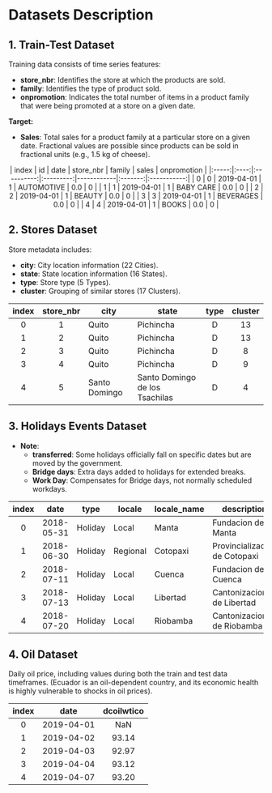 # Datasets Description

## 1. Train-Test Dataset

Training data consists of time series features:

- **store_nbr**: Identifies the store at which the products are sold.
- **family**: Identifies the type of product sold.
- **onpromotion**: Indicates the total number of items in a product family that were being promoted at a store on a given date.

**Target:**
- **Sales**: Total sales for a product family at a particular store on a given date. Fractional values are possible since products can be sold in fractional units (e.g., 1.5 kg of cheese).
<center> | index |  id  |    date    | store_nbr |   family   |  sales  | onpromotion |
|:-----:|:----:|:----------:|:---------:|------------|:-------:|:-----------:|
|   0   |  0   | 2019-04-01 |     1     | AUTOMOTIVE |   0.0   |      0      |
|   1   |  1   | 2019-04-01 |     1     | BABY CARE  |   0.0   |      0      |
|   2   |  2   | 2019-04-01 |     1     |   BEAUTY   |   0.0   |      0      |
|   3   |  3   | 2019-04-01 |     1     | BEVERAGES  |   0.0   |      0      |
|   4   |  4   | 2019-04-01 |     1     |   BOOKS    |   0.0   |      0      |
</center>


## 2. Stores Dataset

Store metadata includes:

- **city**: City location information (22 Cities).
- **state**: State location information (16 States).
- **type**: Store type (5 Types).
- **cluster**: Grouping of similar stores (17 Clusters).

|index|store_nbr|city|state|type|cluster|
|:-----:|:-----:|---|---|:-----:|:-----:|
|0|1|Quito|Pichincha|D|13|
|1|2|Quito|Pichincha|D|13|
|2|3|Quito|Pichincha|D|8|
|3|4|Quito|Pichincha|D|9|
|4|5|Santo Domingo|Santo Domingo de los Tsachilas|D|4|

## 3. Holidays Events Dataset

- **Note**:
  - **transferred**: Some holidays officially fall on specific dates but are moved by the government.
  - **Bridge days**: Extra days added to holidays for extended breaks.
  - **Work Day**: Compensates for Bridge days, not normally scheduled workdays.

|index|date|type|locale|locale_name|description|transferred|
|:-----:|:-----:|:-----:|---|---|---|:-----:|
|0|2018-05-31|Holiday|Local|Manta|Fundacion de Manta|false|
|1|2018-06-30|Holiday|Regional|Cotopaxi|Provincializacion de Cotopaxi|false|
|2|2018-07-11|Holiday|Local|Cuenca|Fundacion de Cuenca|false|
|3|2018-07-13|Holiday|Local|Libertad|Cantonizacion de Libertad|false|
|4|2018-07-20|Holiday|Local|Riobamba|Cantonizacion de Riobamba|false|

## 4. Oil Dataset

Daily oil price, including values during both the train and test data timeframes. (Ecuador is an oil-dependent country, and its economic health is highly vulnerable to shocks in oil prices).

|index|date|dcoilwtico|
|:-----:|:-----:|:-----:|
|0|2019-04-01|NaN|
|1|2019-04-02|93.14|
|2|2019-04-03|92.97|
|3|2019-04-04|93.12|
|4|2019-04-07|93.20|
